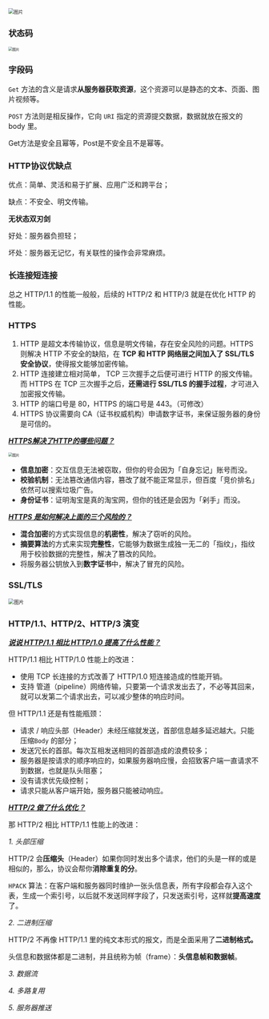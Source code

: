 <img src="https://mmbiz.qpic.cn/mmbiz_png/J0g14CUwaZfXG1113Sjm0iaOXfoOv0tlUfaroic4mYY8ibHCdicAsWJibSgEbPVBNEK2aD6RK7nod68Het5BKvhq8Cw/640?wx_fmt=png&tp=webp&wxfrom=5&wx_lazy=1&wx_co=1" alt="图片" style="zoom: 67%;" /> 

### 状态码

<img src="https://mmbiz.qpic.cn/mmbiz_png/J0g14CUwaZfXG1113Sjm0iaOXfoOv0tlUfV6qkzg4yHtOibAfTv6hTicOx73F55WWl4nW2FWlXnDJ7Igd9kvrrRnA/640?wx_fmt=png&tp=webp&wxfrom=5&wx_lazy=1&wx_co=1" alt="图片" style="zoom:50%;" />  

### 字段码

`Get` 方法的含义是请求**从服务器获取资源**，这个资源可以是静态的文本、页面、图片视频等。

`POST` 方法则是相反操作，它向 `URI` 指定的资源提交数据，数据就放在报文的 body 里。

Get方法是安全且幂等，Post是不安全且不是幂等。

### HTTP协议优缺点

优点：简单、灵活和易于扩展、应用广泛和跨平台；

缺点：不安全、明文传输。

**无状态双刃剑**

好处：服务器负担轻；

坏处：服务器无记忆，有关联性的操作会非常麻烦。

### 长连接短连接

总之 HTTP/1.1 的性能一般般，后续的 HTTP/2 和 HTTP/3 就是在优化 HTTP 的性能。



### HTTPS

1. HTTP 是超文本传输协议，信息是明文传输，存在安全风险的问题。HTTPS 则解决 HTTP 不安全的缺陷，在 **TCP 和 HTTP 网络层之间加入了 SSL/TLS 安全协议**，使得报文能够加密传输。
2. HTTP 连接建立相对简单， TCP 三次握手之后便可进行 HTTP 的报文传输。而 HTTPS 在 TCP 三次握手之后，**还需进行 SSL/TLS 的握手过程**，才可进入加密报文传输。
3. HTTP 的端口号是 80，HTTPS 的端口号是 443。（可修改）
4. HTTPS 协议需要向 CA（证书权威机构）申请数字证书，来保证服务器的身份是可信的。



***<u>HTTPS解决了HTTP的哪些问题？</u>***

<img src="https://mmbiz.qpic.cn/mmbiz_jpg/J0g14CUwaZfXG1113Sjm0iaOXfoOv0tlUzdWm2toFZmoutgdMlZichgjsFggJOHXg6Z09ckSyeTPpkdywfljh3uw/640?wx_fmt=jpeg&tp=webp&wxfrom=5&wx_lazy=1&wx_co=1" alt="图片" style="zoom: 50%;" /> 

- **信息加密**：交互信息无法被窃取，但你的号会因为「自身忘记」账号而没。
- **校验机制**：无法篡改通信内容，篡改了就不能正常显示，但百度「竞价排名」依然可以搜索垃圾广告。
- **身份证书**：证明淘宝是真的淘宝网，但你的钱还是会因为「剁手」而没。

**<u>*HTTPS 是如何解决上面的三个风险的？*</u>**

- **混合加密**的方式实现信息的**机密性**，解决了窃听的风险。
- **摘要算法**的方式来实现**完整性**，它能够为数据生成独一无二的「指纹」，指纹用于校验数据的完整性，解决了篡改的风险。
- 将服务器公钥放入到**数字证书**中，解决了冒充的风险。



### SSL/TLS

<img src="https://mmbiz.qpic.cn/mmbiz_jpg/J0g14CUwaZfXG1113Sjm0iaOXfoOv0tlUMRTqQDVOJHMZe3JoN5TqSb0uYicOqMH2qHgic7M6rtCrjPOToDjBm11A/640?wx_fmt=jpeg&tp=webp&wxfrom=5&wx_lazy=1&wx_co=1" alt="图片" style="zoom:70%;" /> 



### HTTP/1.1、HTTP/2、HTTP/3 演变

**<u>*说说 HTTP/1.1 相比 HTTP/1.0 提高了什么性能？*</u>**

HTTP/1.1 相比 HTTP/1.0 性能上的改进：

- 使用 TCP 长连接的方式改善了 HTTP/1.0 短连接造成的性能开销。
- 支持 管道（pipeline）网络传输，只要第一个请求发出去了，不必等其回来，就可以发第二个请求出去，可以减少整体的响应时间。

但 HTTP/1.1 还是有性能瓶颈：

- 请求 / 响应头部（Header）未经压缩就发送，首部信息越多延迟越大。只能压缩`Body` 的部分；
- 发送冗长的首部。每次互相发送相同的首部造成的浪费较多；
- 服务器是按请求的顺序响应的，如果服务器响应慢，会招致客户端一直请求不到数据，也就是队头阻塞；
- 没有请求优先级控制；
- 请求只能从客户端开始，服务器只能被动响应。

**<u>*HTTP/2 做了什么优化？*</u>**

那 HTTP/2 相比 HTTP/1.1 性能上的改进：

*1. 头部压缩*

HTTP/2 会**压缩头**（Header）如果你同时发出多个请求，他们的头是一样的或是相似的，那么，协议会帮你**消除重复的分**。

 `HPACK` 算法：在客户端和服务器同时维护一张头信息表，所有字段都会存入这个表，生成一个索引号，以后就不发送同样字段了，只发送索引号，这样就**提高速度**了。

*2. 二进制压缩* 

HTTP/2 不再像 HTTP/1.1 里的纯文本形式的报文，而是全面采用了**二进制格式。**

头信息和数据体都是二进制，并且统称为帧（frame）：**头信息帧和数据帧**。

*3.  数据流*

*4.  多路复用*

*5.  服务器推送*